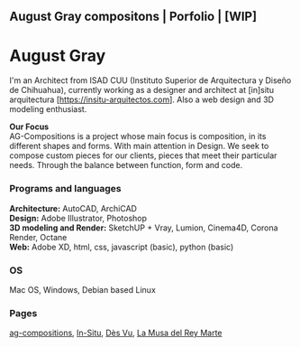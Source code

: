 ## August Gray compositons | Porfolio | [WIP]

# August Gray

I'm an Architect from ISAD CUU (Instituto Superior de Arquitectura y Diseño de Chihuahua), currently working as a designer and architect at [in]situ arquitectura [<https://insitu-arquitectos.com>]. Also a web design and 3D modeling enthusiast.

**Our Focus**  
AG-Compositions is a project whose main focus is composition, in its different shapes and forms. With main attention in Design. We seek to compose custom pieces for our clients, pieces that meet their particular needs. Through the balance between function, form and code.

### Programs and languages

**Architecture:** AutoCAD, ArchiCAD  
**Design:** Adobe Illustrator, Photoshop  
**3D modeling and Render:** SketchUP + Vray, Lumion, Cinema4D, Corona Render, Octane  
**Web:** Adobe XD, html, css, javascript (basic), python (basic)

### OS

Mac OS, Windows, Debian based Linux

### Pages

[ag-compositions](https://ag-compositions.com/ "WIP"), [In-Situ](https://insitu-arquitectos.com/), [Dès Vu](https://hellodesvu.com/), [La Musa del Rey Marte](https://musadelreymarte.com/ "WIP")